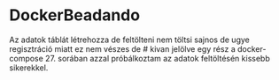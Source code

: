 # DockerBeadando


Az adatok táblát létrehozza de feltölteni nem töltsi sajnos de ugye regisztráció miatt ez nem vészes de # kivan jelölve egy rész a docker-compose 27. sorában azzal próbálkoztam az adatok feltöltésén kissebb sikerekkel.
